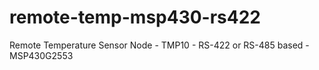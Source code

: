 # remote-temp-msp430-rs422
Remote Temperature Sensor Node - TMP10 - RS-422 or RS-485 based - MSP430G2553
